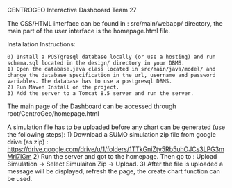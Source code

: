 CENTROGEO Interactive Dashboard Team 27

The CSS/HTML interface can be found in : src/main/webapp/ directory, the main part of the user interface is the homepage.html file.

Installation Instructions:

	0) Install a POSTgresql database locally (or use a hosting) and run schema.sql located in the design/ directory in your DBMS.
	1) Open the database.java class located in src/main/java/model/ and change the database specification in the url, username and password variables. The database has to use a postgresql DBMS.
	2) Run Maven Install on the project.
	3) Add the server to a Tomcat 8.5 server and run the server.

The main page of the Dashboard can be accessed through root/CentroGeo/homepage.html 

A simulation file has to be uploaded before any chart can be generated (use the following steps):
	1) Download a SUMO simulation zip file from google drive (as zip) : https://drive.google.com/drive/u/1/folders/1TTkGniZty5Rb5uhOJCs3LPG3mMrI7lGm
	2) Run the server and got to the homepage. Then go to : Upload Simulation -> Select Simulaiton Zip -> Upload.
	3) After the file is uploaded a message will be displayed, refresh the page, the create chart function can be used.